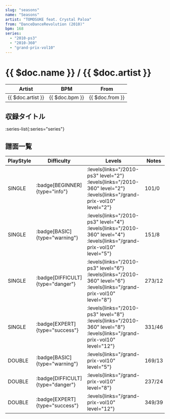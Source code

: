 ```yaml
---
slug: "seasons"
name: "Seasons"
artist: "TOMOSUKE feat. Crystal Paloa"
from: "DanceDanceRevolution (2010)"
bpm: 168
series:
  - "2010-ps3"
  - "2010-360"
  - "grand-prix-vol10"
---
```


# {{ $doc.name }} / {{ $doc.artist }}

|Artist|BPM|From|
|------|---|----|
|{{ $doc.artist }}|{{ $doc.bpm }}|{{ $doc.from }}|

## 収録タイトル

:series-list{:series="series"}

## 譜面一覧

|PlayStyle|Difficulty|Levels|Notes|Movie|
|---------|----------|------|-----|-----|
|SINGLE| :badge[BEGINNER]{type="info"}| :levels{links="/2010-ps3" level="2"} :levels{links="/2010-360" level="2"} :levels{links="/grand-prix-vol10" level="2"}|101/0||
|SINGLE| :badge[BASIC]{type="warning"}| :levels{links="/2010-ps3" level="4"} :levels{links="/2010-360" level="4"} :levels{links="/grand-prix-vol10" level="5"}|151/8||
|SINGLE| :badge[DIFFICULT]{type="danger"}| :levels{links="/2010-ps3" level="6"} :levels{links="/2010-360" level="6"} :levels{links="/grand-prix-vol10" level="8"}|273/12||
|SINGLE| :badge[EXPERT]{type="success"}| :levels{links="/2010-ps3" level="8"} :levels{links="/2010-360" level="8"} :levels{links="/grand-prix-vol10" level="12"}|331/46||
|DOUBLE| :badge[BASIC]{type="warning"}| :levels{links="/grand-prix-vol10" level="5"}|169/13||
|DOUBLE| :badge[DIFFICULT]{type="danger"}| :levels{links="/grand-prix-vol10" level="8"}|237/24||
|DOUBLE| :badge[EXPERT]{type="success"}| :levels{links="/grand-prix-vol10" level="12"}|349/39||

